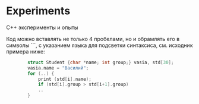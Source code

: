 Experiments
===========

С++ эксперименты и опыты

Код можно вставлять не только 4 пробелами, но и обрамлять его в символы ```, с указанием языка для подсветки синтаксиса, см. исходник примера ниже:


``` C
		struct Student {char *name; int group;} vasia, std[30];
		vasia.name = "Василий";
		for (..) {
			print (std[i].name);
			if (std[i].group > std[i+1].group)
			..
		}
```
